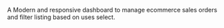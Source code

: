 A Modern and responsive dashboard to manage ecommerce sales orders and filter listing based on uses select.
